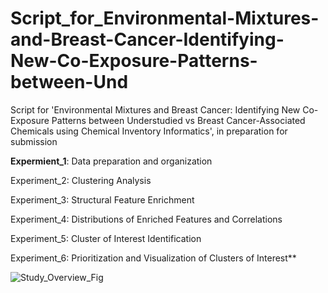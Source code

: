 # Script_for_Environmental-Mixtures-and-Breast-Cancer-Identifying-New-Co-Exposure-Patterns-between-Und
Script for 'Environmental Mixtures and Breast Cancer: Identifying New Co-Exposure Patterns between Understudied vs Breast Cancer-Associated Chemicals using Chemical Inventory Informatics', in preparation for submission


**Expermient_1**: Data preparation and organization

Experiment_2: Clustering Analysis

Experiment_3: Structural Feature Enrichment

Experiment_4: Distributions of Enriched Features and Correlations 

Experiment_5: Cluster of Interest Identification

Experiment_6: Prioritization and Visualization of Clusters of Interest**
<br>


![Study_Overview_Fig](https://user-images.githubusercontent.com/72747901/146388561-7cd49881-55c1-42b1-8065-e3d02796379a.png)


